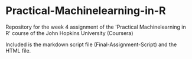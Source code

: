 # Practical-Machinelearning-in-R
Repository for the week 4 assignment of the 'Practical Machinelearning in R' course of the John Hopkins University (Coursera)

Included is the markdown script file (Final-Assignment-Script) and the HTML file.


